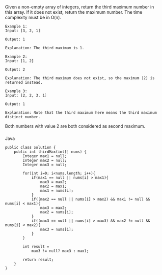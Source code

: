 ###
Given a non-empty array of integers, return the third maximum number in this array. If it does not exist, return the maximum number. The time complexity must be in O(n).
```
Example 1:
Input: [3, 2, 1]

Output: 1

Explanation: The third maximum is 1.
```

```
Example 2:
Input: [1, 2]

Output: 2

Explanation: The third maximum does not exist, so the maximum (2) is returned instead.
```

```
Example 3:
Input: [2, 2, 3, 1]

Output: 1

Explanation: Note that the third maximum here means the third maximum distinct number.
```

Both numbers with value 2 are both considered as second maximum.

###
Java

```
public class Solution {
    public int thirdMax(int[] nums) {
        Integer max1 = null;
        Integer max2 = null;
        Integer max3 = null;
        
        for(int i=0; i<nums.length; i++){
            if(max1 == null || nums[i] > max1){
                max3 = max2;
                max2 = max1;
                max1 = nums[i];
            }
            if((max2 == null || nums[i] > max2) && max1 != null && nums[i] < max1){
                max3 = max2;
                max2 = nums[i];
            }
            if((max3 == null || nums[i] > max3) && max2 != null && nums[i] < max2){
                max3 = nums[i];
            }
        }
        
        int result = 
            max3 != null? max3 : max1;
        
        return result;
    }
}
```